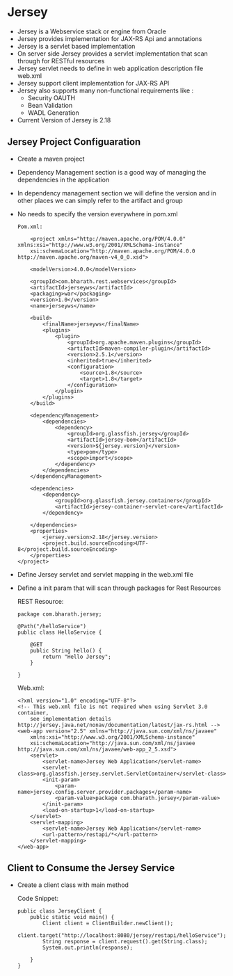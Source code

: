 # Jersey

-	Jersey is a Webservice stack or engine from Oracle
-	Jersey provides implementation for JAX-RS Api and annotations
-	Jersey is a servlet based implementation 
-	On server side Jersey provides a servlet implementation that scan through for RESTful resources
-	Jersey servlet needs to define in web application description file web.xml
-	Jersey support client implementation for JAX-RS API
-	Jersey also supports many non-functional requirements like :
	-	Security OAUTH
	-	Bean Validation
	-	WADL Generation
-	Current Version of Jersey is 2.18

## Jersey Project Configuaration

-	Create a maven project
-	Dependency Management section is a good way of managing the dependencies in the application
-	In dependency management section we will define the version and in other places we can simply refer to the artifact and group 
-	No needs to specify the version everywhere in pom.xml

		Pom.xml:
		
			<project xmlns="http://maven.apache.org/POM/4.0.0" xmlns:xsi="http://www.w3.org/2001/XMLSchema-instance"
			xsi:schemaLocation="http://maven.apache.org/POM/4.0.0 http://maven.apache.org/maven-v4_0_0.xsd">

			<modelVersion>4.0.0</modelVersion>

			<groupId>com.bharath.rest.webservices</groupId>
			<artifactId>jerseyws</artifactId>
			<packaging>war</packaging>
			<version>1.0</version>
			<name>jerseyws</name>

			<build>
				<finalName>jerseyws</finalName>
				<plugins>
					<plugin>
						<groupId>org.apache.maven.plugins</groupId>
						<artifactId>maven-compiler-plugin</artifactId>
						<version>2.5.1</version>
						<inherited>true</inherited>
						<configuration>
							<source>1.8</source>
							<target>1.8</target>
						</configuration>
					</plugin>
				</plugins>
			</build>

			<dependencyManagement>
				<dependencies>
					<dependency>
						<groupId>org.glassfish.jersey</groupId>
						<artifactId>jersey-bom</artifactId>
						<version>${jersey.version}</version>
						<type>pom</type>
						<scope>import</scope>
					</dependency>
				</dependencies>
			</dependencyManagement>

			<dependencies>
				<dependency>
					<groupId>org.glassfish.jersey.containers</groupId>
					<artifactId>jersey-container-servlet-core</artifactId>
				</dependency>

			</dependencies>
			<properties>
				<jersey.version>2.18</jersey.version>
				<project.build.sourceEncoding>UTF-8</project.build.sourceEncoding>
			</properties>
		</project>

		
-	Define Jersey servlet and servlet mapping in the web.xml file
-	Define a init param that will scan through packages for Rest Resources
	
	REST Resource:
		
		package com.bharath.jersey;
	
		@Path("/helloService")
		public class HelloService {
		
			@GET
			public String hello() {
				return "Hello Jersey";
			}
			
		}
		
		
	
	
	Web.xml:
	
		<?xml version="1.0" encoding="UTF-8"?>
		<!-- This web.xml file is not required when using Servlet 3.0 container, 
			see implementation details http://jersey.java.net/nonav/documentation/latest/jax-rs.html -->
		<web-app version="2.5" xmlns="http://java.sun.com/xml/ns/javaee"
			xmlns:xsi="http://www.w3.org/2001/XMLSchema-instance"
			xsi:schemaLocation="http://java.sun.com/xml/ns/javaee http://java.sun.com/xml/ns/javaee/web-app_2_5.xsd">
			<servlet>
				<servlet-name>Jersey Web Application</servlet-name>
				<servlet-class>org.glassfish.jersey.servlet.ServletContainer</servlet-class>
				<init-param>
					<param-name>jersey.config.server.provider.packages</param-name>
					<param-value>package com.bharath.jersey</param-value>
				</init-param>
				<load-on-startup>1</load-on-startup>
			</servlet>
			<servlet-mapping>
				<servlet-name>Jersey Web Application</servlet-name>
				<url-pattern>/restapi/*</url-pattern>
			</servlet-mapping>
		</web-app>





## Client to Consume the Jersey Service


-	Create a client class with main method


	Code Snippet:
	
		public class JerseyClient {
			public static void main() {
				Client client = ClientBuilder.newClient();		
				client.target("http://localhost:8080/jersey/restapi/helloService");
				String response = client.request().get(String.class);
				System.out.println(response);
			
			}
		}















		

